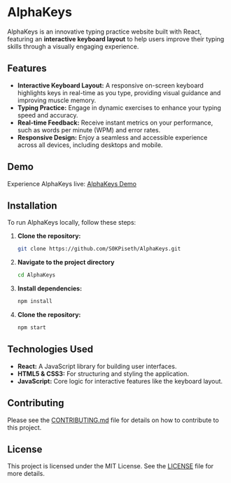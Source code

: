 # AlphaKeys

AlphaKeys is an innovative typing practice website built with React, featuring an **interactive keyboard layout** to help users improve their typing skills through a visually engaging experience.

## Features

- **Interactive Keyboard Layout:** A responsive on-screen keyboard highlights keys in real-time as you type, providing visual guidance and improving muscle memory.
- **Typing Practice:** Engage in dynamic exercises to enhance your typing speed and accuracy.
- **Real-time Feedback:** Receive instant metrics on your performance, such as words per minute (WPM) and error rates.
- **Responsive Design:** Enjoy a seamless and accessible experience across all devices, including desktops and mobile.

## Demo

Experience AlphaKeys live: [AlphaKeys Demo](https://s0kpiseth.github.io/AlphaKeys/)

## Installation

To run AlphaKeys locally, follow these steps:

1. **Clone the repository:**

   ```bash
   git clone https://github.com/S0KPiseth/AlphaKeys.git
2. **Navigate to the project directory**

   ```bash
   cd AlphaKeys

3. **Install dependencies:**

   ```bash
   npm install
4. **Clone the repository:**

   ```bash
   npm start
## Technologies Used
- **React:** A JavaScript library for building user interfaces.
- **HTML5 & CSS3:** For structuring and styling the application.
- **JavaScript:** Core logic for interactive features like the keyboard layout.
## Contributing

Please see the [CONTRIBUTING.md](https://github.com/S0KPiseth/AlphaKeys/blob/main/CONTRIBUTING.md) file for details on how to contribute to this project.

## License

This project is licensed under the MIT License. See the [LICENSE](https://github.com/S0KPiseth/AlphaKeys/blob/main/LICENSE) file for more details.



